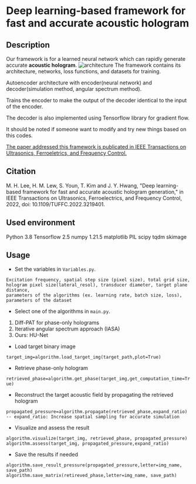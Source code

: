 # Deep learning-based framework for fast and accurate acoustic hologram

## Description
Our framework is for a learned neural network which can rapidly generate accurate **acoustic hologram**.
![architecture](https://user-images.githubusercontent.com/70740386/197447338-8e6e0858-f8a6-49f1-a460-f4be6d41442f.png)
The framework contains its architecture, networks, loss functions, and datasets for training.

Autoencoder architecture with encoder(neural network) and decoder(simulation method, angular spectrum method).

Trains the encoder to make the output of the decoder identical to the input of the encoder.

The decoder is also implemented using Tensorflow library for gradient flow. 

It should be noted if someone want to modify and try new things based on this codes.

[The paper addressed this framework is publicated in IEEE Transactions on Ultrasonics, Ferroeletrics, and Frequency Control.](https://ieeexplore.ieee.org/document/9939026)

## Citation
M. H. Lee, H. M. Lew, S. Youn, T. Kim and J. Y. Hwang, "Deep learning-based framework for fast and accurate acoustic hologram generation," in IEEE Transactions on Ultrasonics, Ferroelectrics, and Frequency Control, 2022, doi: 10.1109/TUFFC.2022.3219401.


## Used environment
Python 3.8
Tensorflow 2.5
numpy 1.21.5
matplotlib
PIL
scipy
tqdm
skimage

## Usage
- Set the variables in `Variables.py`.
 ```
 Excitation frequency, spatial step size (pixel size), total grid size, hologram pixel size(lateral_resol), transducer diameter, target plane distance, 
 parameters of the algorithms (ex. learning rate, batch size, loss), parameters of the dataset
 ```

- Select one of the algorithms in `main.py`.
1) Diff-PAT for phase-only holograms
2) Iterative angular spectrum approach (IASA)
3) Ours: HU-Net

- Load target binary image 
 
 ```target_img=algorithm.load_target_img(target_path,plot=True)```
 
- Retrieve phase-only hologram 

```retrieved_phase=algorithm.get_phase(target_img,get_computation_time=True) ```

- Reconstruct the target acoustic field by propagating the retrieved hologram
 
 ``` 
 propagated_pressure=algorithm.propagate(retrieved_phase,expand_ratio)
 -- expand_ratio: Increase spatial sampling for accurate simulation
 ```
 
 - Visualize and assess the result
 
 ```
 algorithm.visualize(target_img, retrieved_phase, propagated_pressure)
 algorithm.assess(target_img, propagated_pressure,expand_ratio)
 ```
 
 - Save the results if needed
 ```
 algorithm.save_result_pressure(propagated_pressure,letter=img_name, save_path)
 algorithm.save_matrix(retireved_phase,letter=img_name, save_path)
 ```

